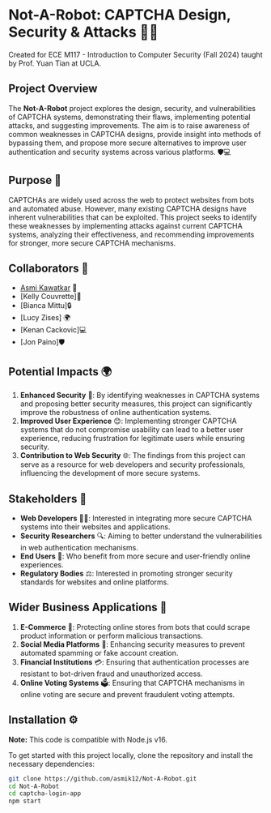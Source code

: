 # Not-A-Robot: CAPTCHA Design, Security & Attacks 🤖🔐

Created for ECE M117 - Introduction to Computer Security (Fall 2024) taught by Prof. Yuan Tian at UCLA.

## Project Overview

The **Not-A-Robot** project explores the design, security, and vulnerabilities of CAPTCHA systems, demonstrating their flaws, implementing potential attacks, and suggesting improvements. The aim is to raise awareness of common weaknesses in CAPTCHA designs, provide insight into methods of bypassing them, and propose more secure alternatives to improve user authentication and security systems across various platforms. 🛡️💻

## Purpose 🎯

CAPTCHAs are widely used across the web to protect websites from bots and automated abuse. However, many existing CAPTCHA designs have inherent vulnerabilities that can be exploited. This project seeks to identify these weaknesses by implementing attacks against current CAPTCHA systems, analyzing their effectiveness, and recommending improvements for stronger, more secure CAPTCHA mechanisms.

## Collaborators 👥

- [Asmi Kawatkar](https://github.com/asmik12) 🚀
- [Kelly Couvrette]🔧
- [Bianca Mittu]🔒
- [Lucy Zises] 🌍
- [Kenan Cackovic]💻
- [Jon Paino]🛡️

## Potential Impacts 🌍

1. **Enhanced Security** 🔐: By identifying weaknesses in CAPTCHA systems and proposing better security measures, this project can significantly improve the robustness of online authentication systems.
2. **Improved User Experience** 😊: Implementing stronger CAPTCHA systems that do not compromise usability can lead to a better user experience, reducing frustration for legitimate users while ensuring security.
3. **Contribution to Web Security** 🌐: The findings from this project can serve as a resource for web developers and security professionals, influencing the development of more secure systems.

## Stakeholders 🏢

- **Web Developers** 🧑‍💻: Interested in integrating more secure CAPTCHA systems into their websites and applications.
- **Security Researchers** 🔍: Aiming to better understand the vulnerabilities in web authentication mechanisms.
- **End Users** 👥: Who benefit from more secure and user-friendly online experiences.
- **Regulatory Bodies** ⚖️: Interested in promoting stronger security standards for websites and online platforms.

## Wider Business Applications 💼

1. **E-Commerce** 🛒: Protecting online stores from bots that could scrape product information or perform malicious transactions.
2. **Social Media Platforms** 📱: Enhancing security measures to prevent automated spamming or fake account creation.
3. **Financial Institutions** 💳: Ensuring that authentication processes are resistant to bot-driven fraud and unauthorized access.
4. **Online Voting Systems** 🗳️: Ensuring that CAPTCHA mechanisms in online voting are secure and prevent fraudulent voting attempts.

## Installation ⚙️

**Note:** This code is compatible with Node.js v16.

To get started with this project locally, clone the repository and install the necessary dependencies:

```bash
git clone https://github.com/asmik12/Not-A-Robot.git
cd Not-A-Robot
cd captcha-login-app
npm start
```



